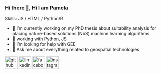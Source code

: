 ### Hi there 👋, Hi I am Pamela

Skills: JS / HTML / Python/R

- 🔭 I’m currently working on my PhD thesis about suitability analysis for placing nature-based solutions (NbS) machine learning algorithms
- 🌱 working with Python, JS 
- 🤔 I’m looking for help with GEE  
- 💬 Ask me about everything related to geospatial technologies 


[<img src='https://cdn.jsdelivr.net/npm/simple-icons@3.0.1/icons/github.svg' alt='github' height='40'>](https://github.com/pamelaguamanp)  [<img src='https://cdn.jsdelivr.net/npm/simple-icons@3.0.1/icons/linkedin.svg' alt='linkedin' height='40'>](https://www.linkedin.com/in/pamelaguaman/)  [<img src='https://cdn.jsdelivr.net/npm/simple-icons@3.0.1/icons/facebook.svg' alt='facebook' height='40'>](https://www.facebook.com/pamela.guaman.92)  [<img src='https://cdn.jsdelivr.net/npm/simple-icons@3.0.1/icons/instagram.svg' alt='instagram' height='40'>](https://www.instagram.com/pameguaman/)  
